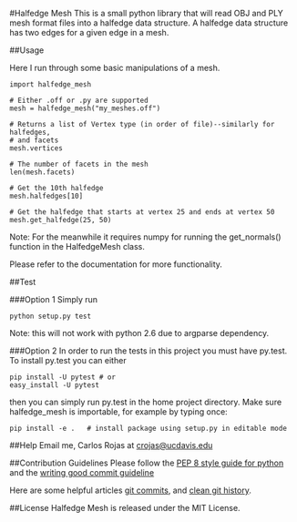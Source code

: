 #Halfedge Mesh
This is a small python library that will read OBJ and PLY mesh format files into
a halfedge data structure. A halfedge data structure has two edges for a given
edge in a mesh.

##Usage

Here I run through some basic manipulations of a mesh.

    import halfedge_mesh
    
    # Either .off or .py are supported
    mesh = halfedge_mesh("my_meshes.off")
    
    # Returns a list of Vertex type (in order of file)--similarly for halfedges,
    # and facets
    mesh.vertices
    
    # The number of facets in the mesh
    len(mesh.facets)
    
    # Get the 10th halfedge
    mesh.halfedges[10]
    
    # Get the halfedge that starts at vertex 25 and ends at vertex 50
    mesh.get_halfedge(25, 50)
    
Note: For the meanwhile it requires numpy for running the get_normals() 
function in the HalfedgeMesh class.

Please refer to the documentation for more functionality.

##Test

###Option 1
Simply run

    python setup.py test

Note: this will not work with python 2.6 due to argparse dependency.

###Option 2
In order to run the tests in this project you must have py.test. To install
py.test you can either 

    pip install -U pytest # or
    easy_install -U pytest
    
then you can simply run py.test in the home project directory. Make sure 
halfedge_mesh is importable, for example by typing once:

    pip install -e .   # install package using setup.py in editable mode

##Help
Email me, Carlos Rojas at <crojas@ucdavis.edu>

##Contribution Guidelines
Please follow the [PEP 8 style guide for python](http://legacy.python.org/dev/peps/pep-0008/)
and the [writing good commit guideline](https://github.com/erlang/otp/wiki/Writing-good-commit-messages)

Here are some helpful articles [git commits](http://ablogaboutcode.com/2011/03/23/proper-git-commit-messages-and-an-elegant-git-history/),
and [clean git history](https://www.reviewboard.org/docs/codebase/dev/git/clean-commits/).

##License
Halfedge Mesh is released under the MIT License.
